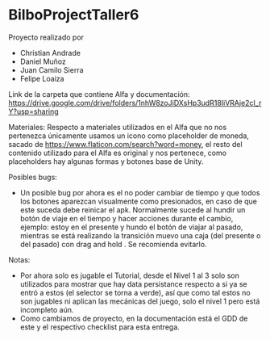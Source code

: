 # BilboProjectTaller6

Proyecto realizado por
- Christian Andrade
- Daniel Muñoz
- Juan Camilo Sierra
- Felipe Loaiza

Link de la carpeta que contiene Alfa y documentación: https://drive.google.com/drive/folders/1nhW8zoJiDXsHp3udR18IiVRAje2cI_rY?usp=sharing

Materiales:
Respecto a materiales utilizados en el Alfa que no nos pertenezca únicamente usamos un icono como placeholder de moneda, sacado de https://www.flaticon.com/search?word=money, el resto del contenido utilizado para el Alfa es original y nos pertenece, como placeholders hay algunas formas y botones base de Unity.

Posibles bugs: 
- Un posible bug por ahora es el no poder cambiar de tiempo y que todos los botones aparezcan visualmente como presionados, en caso de que este suceda debe reinicar el apk. Normalmente sucede al hundir un botón de viaje en el tiempo y hacer acciones durante el cambio, ejemplo: estoy en el presente y hundo el botón de viajar al pasado, mientras se está realizando la transición muevo una caja (del presente o del pasado) con drag and hold . Se recomienda evitarlo.

Notas: 
- Por ahora solo es jugable el Tutorial, desde el Nivel 1 al 3 solo son utilizados para mostrar que hay data persistance respecto a si ya se entró a estos (el selector se torna a verde), así que como tal estos no son jugables ni aplican las mecánicas del juego, solo el nivel 1 pero está incompleto aún.
- Como cambiamos de proyecto, en la documentación está el GDD de este y el respectivo checklist para esta entrega.


